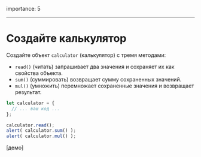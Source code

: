 importance: 5

---

# Создайте калькулятор

Создайте объект `calculator` (калькулятор)  с тремя методами:

- `read()` (читать) запрашивает два значения и сохраняет их как свойства объекта.
- `sum()` (суммировать) возвращает сумму сохраненных значений.
- `mul()` (умножить) перемножает сохраненные значения и возвращает результат.

```js
let calculator = {
  // ... ваш код ...
};

calculator.read();
alert( calculator.sum() );
alert( calculator.mul() );
```

[демо]

